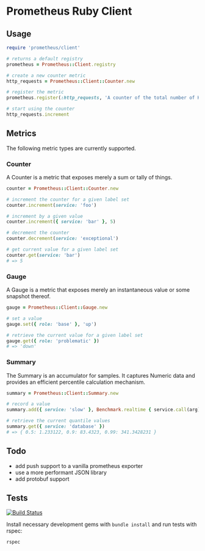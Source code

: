 # Prometheus Ruby Client

## Usage

```ruby
require 'prometheus/client'

# returns a default registry
prometheus = Prometheus::Client.registry

# create a new counter metric
http_requests = Prometheus::Client::Counter.new

# register the metric
prometheus.register(:http_requests, 'A counter of the total number of HTTP requests made', http_requests)

# start using the counter
http_requests.increment
```

## Metrics

The following metric types are currently supported.

### Counter

A Counter is a metric that exposes merely a sum or tally of things.

```ruby
counter = Prometheus::Client::Counter.new

# increment the counter for a given label set
counter.increment(service: 'foo')

# increment by a given value
counter.increment({ service: 'bar' }, 5)

# decrement the counter
counter.decrement(service: 'exceptional')

# get current value for a given label set
counter.get(service: 'bar')
# => 5
```

### Gauge

A Gauge is a metric that exposes merely an instantaneous value or some
snapshot thereof.

```ruby
gauge = Prometheus::Client::Gauge.new

# set a value
gauge.set({ role: 'base' }, 'up')

# retrieve the current value for a given label set
gauge.get({ role: 'problematic' })
# => 'down'
```

### Summary

The Summary is an accumulator for samples. It captures Numeric data and provides
an efficient percentile calculation mechanism.

```ruby
summary = Prometheus::Client::Summary.new

# record a value
summary.add({ service: 'slow' }, Benchmark.realtime { service.call(arg) })

# retrieve the current quantile values
summary.get({ service: 'database' })
# => { 0.5: 1.233122, 0.9: 83.4323, 0.99: 341.3428231 }
```

## Todo

  * add push support to a vanilla prometheus exporter
  * use a more performant JSON library
  * add protobuf support

## Tests

[![Build Status][1]](http://travis-ci.org/prometheus/client_ruby)

Install necessary development gems with `bundle install` and run tests with
rspec:

```bash
rspec
```

[1]: https://secure.travis-ci.org/prometheus/client_ruby.png?branch=master
